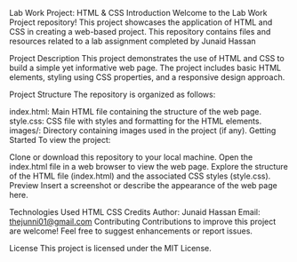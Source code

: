 
  Lab Work Project: HTML & CSS
Introduction
Welcome to the Lab Work Project repository! This project showcases the application of HTML and CSS in creating a web-based project. This repository contains files and resources related to a lab assignment completed by Junaid Hassan

Project Description
This project demonstrates the use of HTML and CSS to build a simple yet informative web page. The project includes basic HTML elements, styling using CSS properties, and a responsive design approach.

Project Structure
The repository is organized as follows:

index.html: Main HTML file containing the structure of the web page.
style.css: CSS file with styles and formatting for the HTML elements.
images/: Directory containing images used in the project (if any).
Getting Started
To view the project:

Clone or download this repository to your local machine.
Open the index.html file in a web browser to view the web page.
Explore the structure of the HTML file (index.html) and the associated CSS styles (style.css).
Preview
Insert a screenshot or describe the appearance of the web page here.

Technologies Used
HTML
CSS
Credits
Author: Junaid Hassan
Email: thejunni01@gmail.com
Contributing
Contributions to improve this project are welcome! Feel free to suggest enhancements or report issues.

License
This project is licensed under the MIT License.


